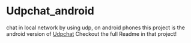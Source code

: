 # Udpchat_android
chat in local network by using udp, on android phones
this project is the android version of [Udpchat](https://github.com/LanHao0/Udpchat)
Checkout the full Readme in that project!
